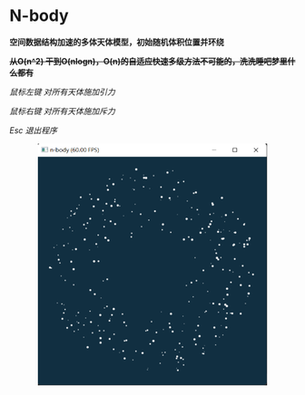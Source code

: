 # N-body

**空间数据结构加速的多体天体模型，初始随机体积位置并环绕**

**~~从O(n^2) 干到O(nlogn)，O(n)的自适应快速多级方法不可能的，洗洗睡吧梦里什么都有~~**



*鼠标左键 对所有天体施加引力*

*鼠标右键 对所有天体施加斥力*

*Esc 退出程序*



<div align=center>
<img src="https://github.com/1242857339/Taichi-simulation/blob/main/Lab2%20N-body/show.png" width = "80%" height = "80%" />
</div> 
